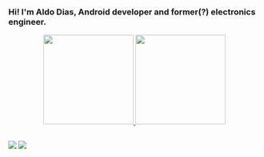 ### Hi! I'm Aldo Dias, Android developer and former(?) electronics engineer.

<div align="center">
  <a href="https://github.com/aldomddev">
  <img height="180em" src="https://github-readme-stats.vercel.app/api?username=aldomddev&show_icons=true&theme=dracula&include_all_commits=true&count_private=true"/>
  <img height="180em" src="https://github-readme-stats.vercel.app/api/top-langs/?username=aldomddev&layout=compact&langs_count=7&theme=dracula"/>
</div>
  
  ##
  
  <div>
   <a href = "mailto:aldomddev@gmail.com"><img src="https://img.shields.io/badge/-Gmail-%23333?style=for-the-badge&logo=gmail&logoColor=white" target="_blank"></a>
  <a href="https://www.linkedin.com/in/aldo-magalhaes-dias/" target="_blank"><img src="https://img.shields.io/badge/-LinkedIn-%230077B5?style=for-the-badge&logo=linkedin&logoColor=white" target="_blank"></a> 
</div>
